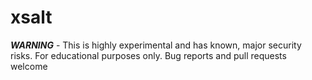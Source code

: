 # xsalt

***WARNING*** - This is highly experimental and has known, major security risks.  For educational purposes only.  Bug reports and pull requests welcome